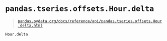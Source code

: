 # `pandas.tseries.offsets.Hour.delta`

> [`pandas.pydata.org/docs/reference/api/pandas.tseries.offsets.Hour.delta.html`](https://pandas.pydata.org/docs/reference/api/pandas.tseries.offsets.Hour.delta.html)

```py
Hour.delta
```
